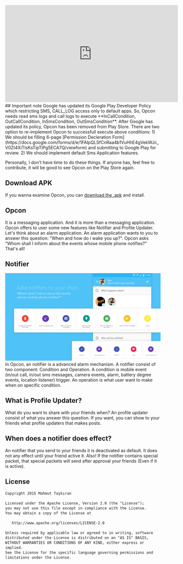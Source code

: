 <iframe width="560" height="315" src="https://www.youtube.com/embed/j-WoKTDGt0E" frameborder="0" allow="accelerometer; autoplay; encrypted-media; gyroscope; picture-in-picture" allowfullscreen></iframe>
## Important note
Google has updated its Google Play Developer Policy which restricting SMS, CALL_LOG access only to default apps. So, Opcon needs read sms logs and call logs to execute **InCallCondition, OutCallCondition, InSmsCondition, OutSmsCondition**. After Google has updated its policy, Opcon has been removed from Play Store. There are two option to re-implement Opcon to successfull execute above conditions:
1) We should be filling 6-page [Permission Decleration Form](https://docs.google.com/forms/d/e/1FAIpQLSfCnRaa4b1VuHhE4gVekWJc_V0Zt4XiTlsKsTipTlPg5ECA7Q/viewform) and submitting to Google Play for review.
2) We should implement default Sms Application features.

Personally, I don't have time to do these things. If anyone has, feel free to contribute, it will be good to see Opcon on the Play Store again.

## Download APK
If you wanna examine Opcon, you can [download the .apk]() and install.

## Opcon
It is a messaging application. And it is more than a messaging application. Opcon offers to user some new features like Notifier and Profile Updater.  Let's think about an alarm application. An alarm application wants to you to answer this question: "When and how do i wake you up?". Opcon asks "Whom shall I inform about the events whose mobile phone notifies?" That's all!

## Notifier
![Image](https://github.com/mahmuttaskiran/Opcon/raw/master/store_presence/play-presence/outputs/en/en_add_rule_revert0.jpg)
In Opcon, an notifier is a advanced alarm mechanism. A notifier consist of two component: Condition and Operation. A condition is mobile event (in/out call, in/out sms messages, camera events, alarm, battery degree events, location listener) trigger. An operation is what user want to make when on specific condition.

## What is Profile Updater?
What do you want to share with your friends when? An profile updater consist of what you answer this question. If you want, you can show to your friends what profile updaters that makes posts.

## When does a notifier does effect?
An notifier that you send to your friends it is deactivated as default. It does not any effect until your friend active it. Also! If the notifier contains special packet, that special packets will send after approval your friends (Even if it is active).

License
-------

    Copyright 2015 Mahmut Taşkıran

    Licensed under the Apache License, Version 2.0 (the "License");
    you may not use this file except in compliance with the License.
    You may obtain a copy of the License at

       http://www.apache.org/licenses/LICENSE-2.0

    Unless required by applicable law or agreed to in writing, software
    distributed under the License is distributed on an "AS IS" BASIS,
    WITHOUT WARRANTIES OR CONDITIONS OF ANY KIND, either express or implied.
    See the License for the specific language governing permissions and
    limitations under the License.

